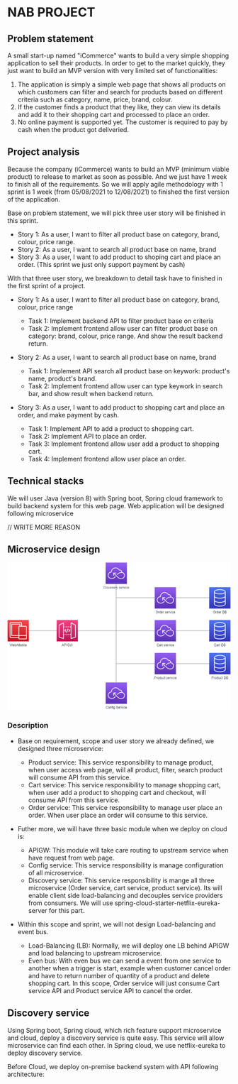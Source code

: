 # NAB PROJECT 

## Problem statement
A small start-up named "iCommerce" wants to build a very simple shopping application to sell their
products. In order to get to the market quickly, they just want to build an MVP version with very 
limited set of functionalities:

1. The application is simply a simple web page that shows all products on which customers can filter and search for products based on different criteria such as category, name, price, brand, colour.
2. If the customer finds a product that they like, they can view its details and add it to their shopping cart and processed to place an order.
3. No online payment is supported yet. The customer is required to pay by cash when the product got deliveried.

## Project analysis

Because the company (iCommerce) wants to build an MVP (minimum viable product) to release to market as soon as possible. And we just have 1 week to finish all of the requirements. So we will apply agile methodology with 1 sprint is 1 week (from 05/08/2021 to 12/08/2021) to finished the first version of the application.

Base on problem statement, we will pick three user story will be finished in this sprint.

* Story 1: As a user, I want to filter all product base on category, brand, colour, price range.
* Story 2: As a user, I want to search all product base on name, brand
* Story 3: As a user, I want to add product to shoping cart and place an order. (This sprint we just only support payment by cash)

With that three user story, we breakdown to detail task have to finished in the first sprint of a project.

* Story 1: As a user, I want to filter all product base on category, brand, colour, price range

  * Task 1: Implement backend API to filter product base on criteria
  * Task 2: Implement frontend allow user can filter product base on category: brand, colour, price range. And show the result backend return.

* Story 2: As a user, I want to search all product base on name, brand

  * Task 1: Implement API search all product base on keywork: product's name, product's brand.
  * Task 2: Implement frontend allow user can type keywork in search bar, and show result when backend return.
  
* Story 3: As a user, I want to add product to shopping cart and place an order, and make payment by cash.

  * Task 1: Implement API to add a product to shopping cart.
  * Task 2: Implement API to place an order.
  * Task 3: Implement frontend allow user add a product to shopping cart.
  * Task 4: Implement frontend allow user place an order.
  
## Technical stacks
We will user Java (version 8) with Spring boot, Spring cloud framework to build backend system for this web page. Web application will be designed following microservice 

// WRITE MORE REASON

## Microservice design

![alt text](https://github.com/Project-nab/discovery-service/blob/master/media/DeploymentDiagram.png?raw=true)

### Description

* Base on requirement, scope and user story we already defined, we designed three microservice:
  * Product service: This service responsibility to manage product, when user access web page, will all product, filter, search product will consume API from this service.
  * Cart service: This service responsibility to manage shopping cart, when user add a product to shopping cart and checkout, will consume API from this service.
  * Order service: This service responsibility to manage user place an order. When user place an order will consume to this service.

* Futher more, we will have three basic module when we deploy on cloud is:
  * APIGW: This module will take care routing to upstream service when have request from web page.
  * Config service: This service responsibility is manage configuration of all microservice.
  * Discovery service: This service responsibility is mange all three microservice (Order service, cart service, product service). Its will enable client side load-balancing and decouples service providers from consumers. We will use spring-cloud-starter-netflix-eureka-server for this part.

* Within this scope and sprint, we will not design Load-balancing and event bus.
  * Load-Balancing (LB): Normally, we will deploy one LB behind APIGW and load balancing to upstream microservice.
  * Even bus: With even bus we can send a event from one service to another when a trigger is start, example when customer cancel order and have to return number of quantity of a product and delete shopping cart. In this scope, Order service will just consume Cart service API and Product service API to cancel the order.

## Discovery service

Using Spring boot, Spring cloud, which rich feature support microservice and cloud, deploy a discovery service is quite easy. This service will allow microservice can find each other. In Spring cloud, we use netflix-eureka to deploy discovery service. 

Before Cloud, we deploy on-premise backend system with API following architecture: 

